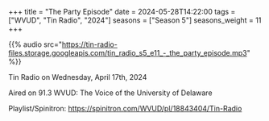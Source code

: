 +++
title = "The Party Episode"
date = 2024-05-28T14:22:00
tags = ["WVUD", "Tin Radio", "2024"]
seasons = ["Season 5"]
seasons_weight = 11
+++

{{% audio src="https://tin-radio-files.storage.googleapis.com/tin_radio_s5_e11_-_the_party_episode.mp3" %}}

Tin Radio on Wednesday, April 17th, 2024

Aired on 91.3 WVUD: The Voice of the University of Delaware

Playlist/Spinitron: https://spinitron.com/WVUD/pl/18843404/Tin-Radio

